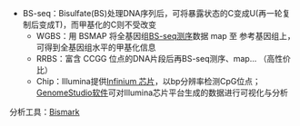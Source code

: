 


* BS-seq：Bisulfate(BS)处理DNA序列后，可将暴露状态的C变成U(再一轮复制后变成T)，而甲基化的C则不受改变
    - WGBS：用 BSMAP 将全基因组[BS-seq测序](https://www.illumina.com.cn/techniques/sequencing/methylation-sequencing.html)数据 map 至 参考基因组上，可得到全基因组水平的甲基化信息
    - RRBS：富含 CCGG 位点的DNA片段后再BS-seq测序、map... （高性价比）
    - Chip：Illumina提供[Infinium 芯片](https://www.illumina.com.cn/techniques/microarrays/methylation-arrays.html)，以bp分辨率检测CpG位点；[GenomeStudio软件](https://www.illumina.com.cn/techniques/microarrays/array-data-analysis-experimental-design/genomestudio.html )可对Illumina芯片平台生成的数据进行可视化与分析


分析工具：[Bismark](https://docs.hpc.sjtu.edu.cn/app/bioinformatics/bismark.html)



